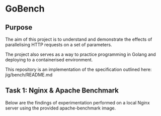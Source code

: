 # GoBench
## Purpose

The aim of this project is to understand and demonstrate the effects of parallelising HTTP requests on a set of parameters. 

The project also serves as a way to practice programming in Golang and deploying to a containerised environment.

This repository is an implementation of the specification outlined here: jig/bench/README.md

## Task 1: Nginx & Apache Benchmark

Below are the findings of experimentation performed on a local Nginx server using the provided apache-benchmark image.

